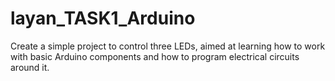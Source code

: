# layan_TASK1_Arduino
Create a simple project to control three LEDs, aimed at learning how to work with basic Arduino components and how to program electrical circuits around it.
